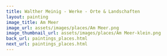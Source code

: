 ```yaml
---
title: Walther Meinig - Werke - Orte & Landschaften
layout: painting
image_title: Am Meer
image_url: assets/images/places/Am Meer.png
image_thumbnail_url: assets/images/places/Am Meer-klein.png
back_url: paintings_places.html
next_url: paintings_places.html
---
```


